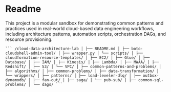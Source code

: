 # Readme

This project is a modular sandbox for demonstrating common patterns and practices used in real-world cloud-based data engineering workflows, including architecture patterns, automation scripts, orchestration DAGs, and resource provisioning.

<pre><code>``` /cloud-data-architecture-lab │ ├── README.md │ ├── boto-cloudshell-admin-tool/ │ ├── wrapper.py │ └── scripts/ │ ├── cloudformation-resource-templates/ │ ├── EC2/ │ ├── Glue/ │ ├── Database/ │ ├── IAM/ │ ├── Kinesis/ │ ├── Lambda/ │ ├── MWAA/ │ ├── Redshift/ │ ├── S3/ │ └── VPC/ │ ├── common-patterns-and-problems/ │ ├── algorithms/ │ ├── common-problems/ │ ├── data-transformation/ │ └── wrappers/ │ ├── patterns/ │ ├── load-leveler-dlq/ │ ├── outbox-dynamodb/ │ ├── fan-out/ │ ├── saga/ │ └── pub-sub/ │ ├── common-sql-problems/ │ └── dags/ ```</code></pre>
